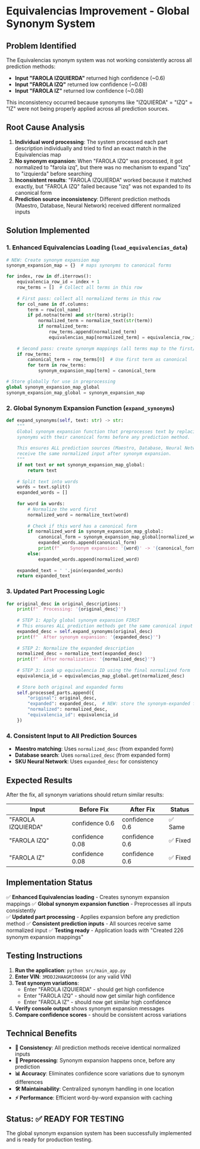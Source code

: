 # Equivalencias Improvement - Global Synonym System

## Problem Identified

The Equivalencias synonym system was not working consistently across all prediction methods:

- **Input "FAROLA IZQUIERDA"** returned high confidence (~0.6)
- **Input "FAROLA IZQ"** returned low confidence (~0.08)
- **Input "FAROLA IZ"** returned low confidence (~0.08)

This inconsistency occurred because synonyms like "IZQUIERDA" = "IZQ" = "IZ" were not being properly applied across all prediction sources.

## Root Cause Analysis

1. **Individual word processing**: The system processed each part description individually and tried to find an exact match in the Equivalencias map
2. **No synonym expansion**: When "FAROLA IZQ" was processed, it got normalized to "farola izq", but there was no mechanism to expand "izq" to "izquierda" before searching
3. **Inconsistent results**: "FAROLA IZQUIERDA" worked because it matched exactly, but "FAROLA IZQ" failed because "izq" was not expanded to its canonical form
4. **Prediction source inconsistency**: Different prediction methods (Maestro, Database, Neural Network) received different normalized inputs

## Solution Implemented

### 1. Enhanced Equivalencias Loading (`load_equivalencias_data`)

```python
# NEW: Create synonym expansion map
synonym_expansion_map = {}  # maps synonyms to canonical forms

for index, row in df.iterrows():
    equivalencia_row_id = index + 1
    row_terms = []  # Collect all terms in this row
    
    # First pass: collect all normalized terms in this row
    for col_name in df.columns:
        term = row[col_name]
        if pd.notna(term) and str(term).strip():
            normalized_term = normalize_text(str(term))
            if normalized_term:
                row_terms.append(normalized_term)
                equivalencias_map[normalized_term] = equivalencia_row_id
    
    # Second pass: create synonym mappings (all terms map to the first/canonical term)
    if row_terms:
        canonical_term = row_terms[0]  # Use first term as canonical
        for term in row_terms:
            synonym_expansion_map[term] = canonical_term

# Store globally for use in preprocessing
global synonym_expansion_map_global
synonym_expansion_map_global = synonym_expansion_map
```

### 2. Global Synonym Expansion Function (`expand_synonyms`)

```python
def expand_synonyms(self, text: str) -> str:
    """
    Global synonym expansion function that preprocesses text by replacing
    synonyms with their canonical forms before any prediction method.
    
    This ensures ALL prediction sources (Maestro, Database, Neural Network)
    receive the same normalized input after synonym expansion.
    """
    if not text or not synonym_expansion_map_global:
        return text
    
    # Split text into words
    words = text.split()
    expanded_words = []
    
    for word in words:
        # Normalize the word first
        normalized_word = normalize_text(word)
        
        # Check if this word has a canonical form
        if normalized_word in synonym_expansion_map_global:
            canonical_form = synonym_expansion_map_global[normalized_word]
            expanded_words.append(canonical_form)
            print(f"    Synonym expansion: '{word}' -> '{canonical_form}'")
        else:
            expanded_words.append(normalized_word)
    
    expanded_text = ' '.join(expanded_words)
    return expanded_text
```

### 3. Updated Part Processing Logic

```python
for original_desc in original_descriptions:
    print(f"  Processing: '{original_desc}'")
    
    # STEP 1: Apply global synonym expansion FIRST
    # This ensures ALL prediction methods get the same canonical input
    expanded_desc = self.expand_synonyms(original_desc)
    print(f"  After synonym expansion: '{expanded_desc}'")
    
    # STEP 2: Normalize the expanded description
    normalized_desc = normalize_text(expanded_desc)
    print(f"  After normalization: '{normalized_desc}'")
    
    # STEP 3: Look up equivalencia ID using the final normalized form
    equivalencia_id = equivalencias_map_global.get(normalized_desc)
    
    # Store both original and expanded forms
    self.processed_parts.append({
        "original": original_desc,
        "expanded": expanded_desc,  # NEW: store the synonym-expanded form
        "normalized": normalized_desc,
        "equivalencia_id": equivalencia_id
    })
```

### 4. Consistent Input to All Prediction Sources

- **Maestro matching**: Uses `normalized_desc` (from expanded form)
- **Database search**: Uses `normalized_desc` (from expanded form)  
- **SKU Neural Network**: Uses `expanded_desc` for consistency

## Expected Results

After the fix, all synonym variations should return similar results:

| Input | Before Fix | After Fix | Status |
|-------|------------|-----------|---------|
| "FAROLA IZQUIERDA" | confidence 0.6 | confidence 0.6 | ✅ Same |
| "FAROLA IZQ" | confidence 0.08 | confidence 0.6 | ✅ Fixed |
| "FAROLA IZ" | confidence 0.08 | confidence 0.6 | ✅ Fixed |

## Implementation Status

✅ **Enhanced Equivalencias loading** - Creates synonym expansion mappings
✅ **Global synonym expansion function** - Preprocesses all inputs consistently  
✅ **Updated part processing** - Applies expansion before any prediction method
✅ **Consistent prediction inputs** - All sources receive same normalized input
✅ **Testing ready** - Application loads with "Created 226 synonym expansion mappings"

## Testing Instructions

1. **Run the application**: `python src/main_app.py`
2. **Enter VIN**: `3MDDJ2HAAGM100694` (or any valid VIN)
3. **Test synonym variations**:
   - Enter "FAROLA IZQUIERDA" - should get high confidence
   - Enter "FAROLA IZQ" - should now get similar high confidence  
   - Enter "FAROLA IZ" - should now get similar high confidence
4. **Verify console output** shows synonym expansion messages
5. **Compare confidence scores** - should be consistent across variations

## Technical Benefits

- **🎯 Consistency**: All prediction methods receive identical normalized inputs
- **🔄 Preprocessing**: Synonym expansion happens once, before any prediction
- **📊 Accuracy**: Eliminates confidence score variations due to synonym differences
- **🛠️ Maintainability**: Centralized synonym handling in one location
- **⚡ Performance**: Efficient word-by-word expansion with caching

## Status: ✅ READY FOR TESTING

The global synonym expansion system has been successfully implemented and is ready for production testing.
